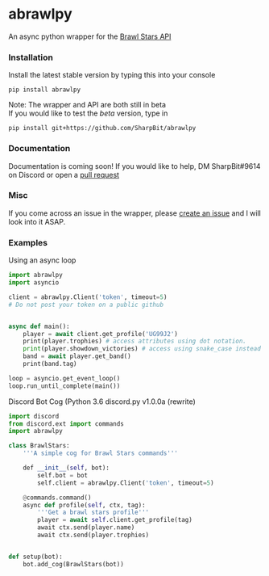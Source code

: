 # abrawlpy
An async python wrapper for the [Brawl Stars API](http://brawlstars-api.herokuapp.com/api)
### Installation
Install the latest stable version by typing this into your console
```
pip install abrawlpy
```
Note: The wrapper and API are both still in beta<br>
If you would like to test the *beta* version, type in
```
pip install git+https://github.com/SharpBit/abrawlpy
```
### Documentation
Documentation is coming soon! If you would like to help, DM SharpBit#9614 on Discord or open a [pull request](https://github.com/SharpBit/abrawlpy/pulls)
### Misc
If you come across an issue in the wrapper, please [create an issue](https://github.com/SharpBit/abrawl-py) and I will look into it ASAP.

### Examples

Using an async loop
```py
import abrawlpy
import asyncio

client = abrawlpy.Client('token', timeout=5)
# Do not post your token on a public github


async def main():
    player = await client.get_profile('UG99J2')
    print(player.trophies) # access attributes using dot notation.
    print(player.showdown_victories) # access using snake_case instead of camelCase
    band = await player.get_band()
    print(band.tag)

loop = asyncio.get_event_loop()
loop.run_until_complete(main())
```
Discord Bot Cog (Python 3.6 discord.py v1.0.0a (rewrite)
```py
import discord
from discord.ext import commands
import abrawlpy

class BrawlStars:
    '''A simple cog for Brawl Stars commands'''

    def __init__(self, bot):
        self.bot = bot
        self.client = abrawlpy.Client('token', timeout=5)

    @commands.command()
    async def profile(self, ctx, tag):
        '''Get a brawl stars profile'''
        player = await self.client.get_profile(tag)
        await ctx.send(player.name)
        await ctx.send(player.trophies)


def setup(bot):
    bot.add_cog(BrawlStars(bot))
```
